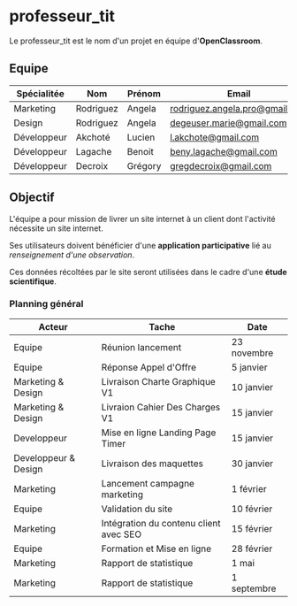 # professeur_tit

Le professeur_tit est le nom d'un projet en équipe d'**OpenClassroom**.

## Equipe
| Spécialitée  |  Nom     | Prénom  | Email                          | GitHub                                  |
| ------------ | -------- | ------- | ------------------------------ | --------------------------------------- |
|  Marketing   | Rodriguez| Angela  | rodriguez.angela.pro@gmail.com |   n/a                                   |
|  Design      | Rodriguez| Angela  | degeuser.marie@gmail.com       |  n/a                                    |
|  Développeur | Akchoté  | Lucien  | l.akchote@gmail.com            |  https://github.com/lakchote/           |
|  Développeur | Lagache  | Benoit  | beny.lagache@gmail.com         |  https://github.com/BenYlag/            |
|  Développeur | Decroix  | Grégory | gregdecroix@gmail.com          |  https://github.com/GolfRomeoEchoGolf83 |



## Objectif
L'équipe a pour mission de livrer un site internet à un client dont l'activité nécessite un site internet.

Ses utilisateurs doivent bénéficier d'une **application participative** lié au *renseignement d'une observation*.

Ces données récoltées par le site seront utilisées dans le cadre d'une **étude scientifique**.

### Planning général

|Acteur               |Tache                                    | Date          |
|-------------------- |-----------------------------------------| --------------|
|Equipe               |Réunion lancement                        | 23 novembre   |
|Equipe               |Réponse Appel d'Offre                    | 5 janvier     |
|Marketing & Design   |Livraison Charte Graphique V1            | 10 janvier    |
|Marketing & Design   |Livraion Cahier Des Charges V1           | 15 janvier    |
|Developpeur          |Mise en ligne Landing Page Timer         | 15 janvier    |
|Developpeur & Design |Livraison des maquettes                  | 30 janvier    |
|Marketing            |Lancement campagne marketing             | 1 février     |
|Equipe               |Validation du site                       | 10 février    |
|Marketing            |Intégration du contenu client avec SEO   | 15 février    |
|Equipe               |Formation et Mise en ligne               | 28 février    |
|Marketing            |Rapport de statistique                   | 1 mai         |
|Marketing            |Rapport de statistique                   | 1 septembre   |





